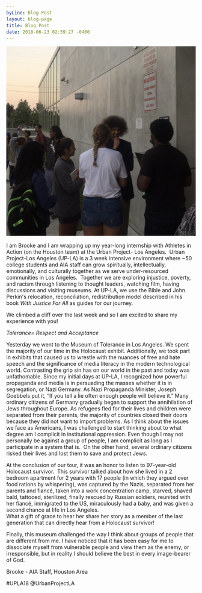 ```yaml
---
byLine: Blog Post
layout: blog-page
title: Blog Post
date: 2018-06-23 02:59:27 -0400
---
```

![](/uploads/2018/06/25/IMG_2340.jpg)

I am Brooke and I am wrapping up my year-long internship with Athletes in Action (on the Houston team) at the Urban Project- Los Angeles.  Urban Project-Los Angeles (UP-LA) is a 3 week intensive environment where \~50 college students and AIA staff can grow spiritually, intellectually, emotionally, and culturally together as we serve under-resourced communities in Los Angeles.  Together we are exploring injustice, poverty, and racism through listening to thought leaders, watching film, having discussions and visiting museums. At UP-LA, we use the Bible and John Perkin's relocation, reconciliation, redistribution model described in his book _With Justice For All_ as guides for our journey.

We climbed a cliff over the last week and so I am excited to share my experience with you!

_Tolerance= Respect and Acceptance_

Yesterday we went to the Museum of Tolerance in Los Angeles. We spent the majority of our time in the Holocaust exhibit. Additionally, we took part in exhibits that caused us to wrestle with the nuances of free and hate speech and the significance of media literacy in the modern technological world. Contrasting the grip sin has on our world in the past and today was unfathomable. Since my initial days at UP-LA, I recognized how powerful propaganda and media is in persuading the masses whether it is in segregation, or Nazi Germany. As Nazi Propaganda Minister, Joseph Goebbels put it, “If you tell a lie often enough people will believe it.” Many ordinary citizens of Germany gradually began to support the annihilation of Jews throughout Europe. As refugees fled for their lives and children were separated from their parents, the majority of countries closed their doors because they did not want to import problems. As I think about the issues we face as Americans, I was challenged to start thinking about to what degree am I complicit in institutional oppression. Even though I may not personally be against a group of people, I am complicit as long as I participate in a system that is.  On the other hand, several ordinary citizens risked their lives and lost them to save and protect Jews. 

At the conclusion of our tour, it was an honor to listen to 97-year-old Holocaust survivor.  This survivor talked about how she lived in a 2 bedroom apartment for 2 years with 17 people (in which they argued over food rations by whispering), was captured by the Nazis, separated from her parents and fiancé, taken into a work concentration camp, starved, shaved bald, tattooed, sterilized, finally rescued by Russian soldiers, reunited with her fiancé, immigrated to the US, miraculously had a baby, and was given a second chance at life in Los Angeles.  
What a gift of grace to hear her share her story as a member of the last generation that can directly hear from a Holocaust survivor!

Finally, this museum challenged the way I think about groups of people that are different from me. I have noticed that it has been easy for me to dissociate myself from vulnerable people and view them as the enemy, or irresponsible, but in reality I should believe the best in every image-bearer of God.

Brooke - AIA Staff, Houston Area

\#UPLA18  @UrbanProjectLA